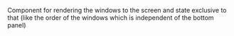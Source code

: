 Component for rendering the windows to the screen and state exclusive to that
(like the order of the windows which is independent of the bottom panel)
